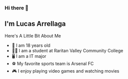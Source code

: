 ### Hi there 👋

## I'm Lucas Arrellaga

Here's A Little Bit About Me

- :adult: I am 18 years old
- :man_student: I am a student at Raritan Valley Community College
- :desktop_computer: I am a IT major
- :soccer: My favorite sports team is Arsenal FC
- :video_game: I enjoy playing video games and watching movies

